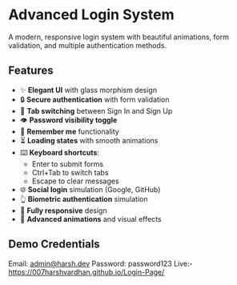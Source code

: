 
# Advanced Login System

A modern, responsive login system with beautiful animations, form validation, and multiple authentication methods.

## Features

- ✨ **Elegant UI** with glass morphism design
- 🔒 **Secure authentication** with form validation
- 🔄 **Tab switching** between Sign In and Sign Up
- 👁️ **Password visibility toggle**
- 📌 **Remember me** functionality
- ⏳ **Loading states** with smooth animations
- ⌨️ **Keyboard shortcuts**:
  - Enter to submit forms
  - Ctrl+Tab to switch tabs
  - Escape to clear messages
- 🌐 **Social login** simulation (Google, GitHub)
- 👆 **Biometric authentication** simulation
- 📱 **Fully responsive** design
- 🎨 **Advanced animations** and visual effects

## Demo Credentials
Email: admin@harsh.dev
Password: password123
Live:-https://007harshvardhan.github.io/Login-Page/

